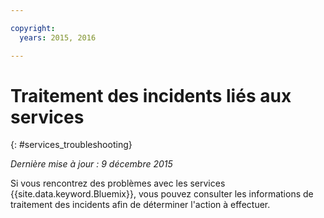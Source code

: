 ```yaml
---

copyright:
  years: 2015, 2016

---
```


# Traitement des incidents liés aux services
{: #services_troubleshooting}

*Dernière mise à jour : 9 décembre 2015*

Si vous rencontrez des problèmes avec les services {{site.data.keyword.Bluemix}},
vous pouvez consulter les informations de traitement des incidents afin de déterminer l'action à effectuer.
